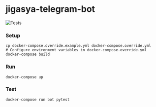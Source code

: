# jigasya-telegram-bot
![Tests](https://github.com/qwanysh/jigasya-telegram-bot/actions/workflows/tests.yml/badge.svg)

### Setup
```
cp docker-compose.override.example.yml docker-compose.override.yml
# Configure environment variables in docker-compose.override.yml
docker-compose build
```

### Run
```
docker-compose up
```

### Test
```
docker-compose run bot pytest
```
